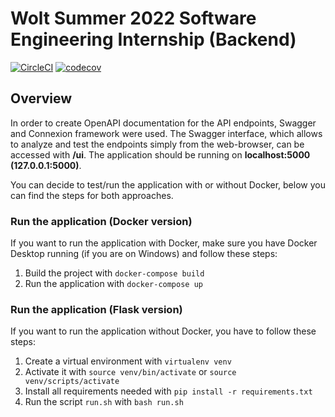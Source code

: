# Wolt Summer 2022 Software Engineering Internship (Backend)

[![CircleCI](https://circleci.com/gh/NennoMP/delivery-fee-calculator.svg?style=svg)](https://app.circleci.com/pipelines/github/NennoMP/delivery-fee-calculator)
[![codecov](https://codecov.io/gh/NennoMP/delivery-fee-calculator/branch/main/graph/badge.svg?token=STRMRZLL8T)](https://codecov.io/gh/NennoMP/delivery-fee-calculator)


## Overview
In order to create OpenAPI documentation for the API endpoints, Swagger and Connexion framework were used. The Swagger interface, which allows to analyze and test the endpoints simply from the web-browser, can be accessed with **/ui**. The application should be running on **localhost:5000 (127.0.0.1:5000)**.

You can decide to test/run the application with or without Docker, below you can find the steps for both approaches.

### Run the application (Docker version)

If you want to run the application with Docker, make sure you have Docker Desktop running (if you are on Windows) and follow these steps:

1. Build the project with `docker-compose build`
2. Run the application with `docker-compose up`

### Run the application (Flask version)

If you want to run the application without Docker, you have to follow these steps:

1. Create a virtual environment with `virtualenv venv`
2. Activate it with `source venv/bin/activate` or `source venv/scripts/activate`
3. Install all requirements needed with `pip install -r requirements.txt`
4. Run the script `run.sh` with `bash run.sh`
